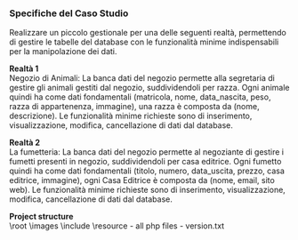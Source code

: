 ### Specifiche del Caso Studio

Realizzare un piccolo gestionale per una delle seguenti realtà, permettendo di gestire le tabelle del database con le funzionalità minime indispensabili per la manipolazione dei dati.

**Realtà 1**   
Negozio di Animali: La banca dati del negozio permette alla segretaria di gestire gli animali gestiti dal negozio, suddividendoli per razza. Ogni animale quindi ha come dati fondamentali (matricola, nome, data_nascita, peso, razza di appartenenza, immagine), una razza è composta da (nome, descrizione). Le funzionalità minime richieste sono di inserimento, visualizzazione, modifica, cancellazione di dati dal database.

**Realtà 2**   
La fumetteria: La banca dati del negozio permette al negoziante di gestire i fumetti presenti in negozio, suddividendoli per casa editrice. Ogni fumetto quindi ha come dati fondamentali (titolo, numero, data_uscita, prezzo, casa editrice, immagine), ogni Casa Editrice è composta da (nome, email, sito web). Le funzionalità minime richieste sono di inserimento, visualizzazione, modifica, cancellazione di dati dal database.

**Project structure**   
\root
    \images
    \include
    \resource
    - all php files
    - version.txt